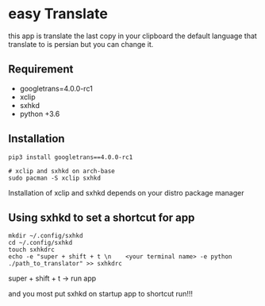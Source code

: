 # easy Translate
this app is translate the last copy in your clipboard the default language that translate to is persian but you can change it.  
## Requirement
- googletrans=4.0.0-rc1
- xclip 
- sxhkd
- python +3.6

## Installation

```
pip3 install googletrans==4.0.0-rc1

# xclip and sxhkd on arch-base
sudo pacman -S xclip sxhkd

```

Installation of xclip and sxhkd depends on your distro package manager

## Using sxhkd to set a shortcut for app

```
mkdir ~/.config/sxhkd
cd ~/.config/sxhkd
touch sxhkdrc
echo -e "super + shift + t \n    <your terminal name> -e python ./path_to_translator" >> sxhkdrc
```
super + shift + t -> run app 

and you most put sxhkd on startup app to shortcut run!!!
